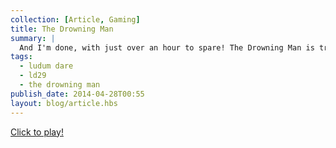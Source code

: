 ```yaml
---
collection: [Article, Gaming]
title: The Drowning Man
summary: |
  And I'm done, with just over an hour to spare! The Drowning Man is trapped beneath the ice of a frozen river. You must help him swim to safety, avoiding the nasty looking fish and floating debris. Guide him to the holes in the ice to help him survive.
tags:
  - ludum dare
  - ld29
  - the drowning man
publish_date: 2014-04-28T00:55
layout: blog/article.hbs
---
```


[Click to play!][ld29]

[ld29]: http:///games.stoogoff.com/ld29/
